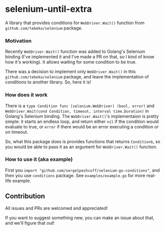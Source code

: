 # selenium-until-extra

A library that provides conditions for `WebDriver.Wait()` function from `github.com/tebeka/selenium` package.

### Motivation

Recently `WebDriver.Wait()` function was added to Golang's Selenium binding (I've implemented it and I've made a PR on that, so I kind of know how it's working). It allows waiting for some condition to be true.

There was a decision to implement only `WebDriver.Wait()` in this `github.com/tebeka/selenium` package, and leave the implementation of conditions to another library. So, here it is!

### How does it work

There is a `type Condition func (selenium.WebDriver) (bool, error)` and `WebDriver.Wait(cond Condition, timeout, interval time.Duration)` in Golang's Selenium binding. The `WebDriver.Wait()`'s implementaion is pretty simple: it starts an endless loop, and return either `nil` if the condition would evaluate to true, or `error` if there would be an error executing a condition or on timeout.

So, what this package does is provides functions that returns `Condition`s, so you would be able to pass it as an argument for `WebDriver.Wait()` function.

### How to use it (aka example)

First you `import "github.com/serge1peshcoff/selenium-go-conditions"`, and then you use `conditions` package. See `examples/example.go` for more real-life example.

## Contribution

All issues and PRs are welcomed and appreciated!

If you want to suggest something new, you can make an issue about that, and we'll figure that out!
